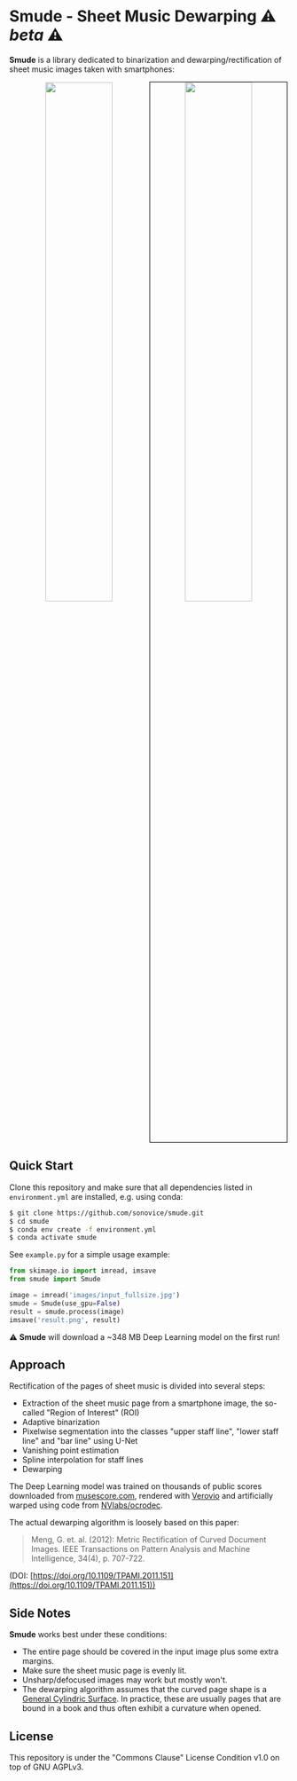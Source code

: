 # Smude - Sheet Music Dewarping ⚠️ _beta_ ⚠️

**Smude** is a library dedicated to binarization and dewarping/rectification of sheet music images taken with smartphones:

<p align="center">
    <img src="https://github.com/sonovice/smude/raw/master/images/example_input.jpg" width="49%" />
    <img src="https://github.com/sonovice/smude/raw/master/images/example_output.jpg" width="49%" style="border:1px solid black" />
</p>


## Quick Start
Clone this repository and make sure that all dependencies listed in `environment.yml` are installed, e.g. using conda:
```bash
$ git clone https://github.com/sonovice/smude.git
$ cd smude
$ conda env create -f environment.yml
$ conda activate smude
```

See `example.py` for a simple usage example:
```python
from skimage.io import imread, imsave
from smude import Smude

image = imread('images/input_fullsize.jpg')
smude = Smude(use_gpu=False)
result = smude.process(image)
imsave('result.png', result)
```
⚠️ **Smude** will download a ~348 MB Deep Learning model on the first run!

## Approach

Rectification of the pages of sheet music is divided into several steps:
- Extraction of the sheet music page from a smartphone image, the so-called "Region of Interest" (ROI)
- Adaptive binarization
- Pixelwise segmentation into the classes "upper staff line", "lower staff line" and "bar line" using U-Net
- Vanishing point estimation
- Spline interpolation for staff lines
- Dewarping

The Deep Learning model was trained on thousands of public scores downloaded from [musescore.com](https://www.musescore.com), rendered with [Verovio](https://www.verovio.org) and artificially warped using code from [NVlabs/ocrodec](https://github.com/NVlabs/ocrodeg).

The actual dewarping algorithm is loosely based on this paper:
> Meng, G. et. al. (2012):
> Metric Rectification of Curved Document Images.
> IEEE Transactions on Pattern Analysis and Machine Intelligence, 34(4), p. 707-722.

(DOI: [https://doi.org/10.1109/TPAMI.2011.151](https://doi.org/10.1109/TPAMI.2011.151))

## Side Notes

**Smude** works best under these conditions:
- The entire page should be covered in the input image plus some extra margins.
- Make sure the sheet music page is evenly lit.
- Unsharp/defocused images may work but mostly won't.
- The dewarping algorithm assumes that the curved page shape is a [General Cylindric Surface](https://en.wikipedia.org/wiki/Cylinder#Cylindrical_surfaces). In practice, these are usually pages that are bound in a book and thus often exhibit a curvature when opened.

## License
This repository is under the "Commons Clause" License Condition v1.0 on top of GNU AGPLv3.
